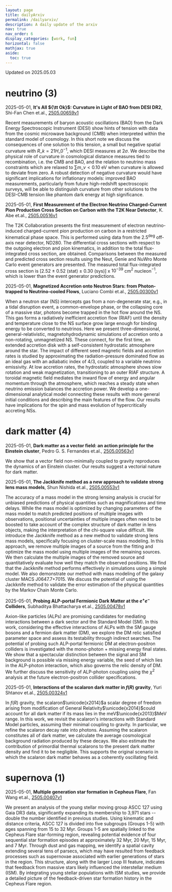 ```yaml
---
layout: page
title: dailyArxiv
permalink: /dailyarxiv/
description: A daily update of the arxiv
nav: true
nav_order: 6
display_categories: [work, fun]
horizontal: false
mathjax: true
aside:
  toc: true
---
```


 Updated on 2025.05.03
# neutrino (3)

2025-05-01, **It's All ${\tt Ok}$: Curvature in Light of BAO from DESI DR2**, Shi-Fan Chen et.al., [2505.00659v1](http://arxiv.org/abs/2505.00659v1)

 Recent measurements of baryon acoustic oscillations (BAO) from the Dark Energy Spectroscopic Instrument (DESI) show hints of tension with data from the cosmic microwave background (CMB) when interpreted within the standard model of cosmology. In this short note we discuss the consequences of one solution to this tension, a small but negative spatial curvature with $R\_k = 21 H\_0^{-1}$, which DESI measures at $2\sigma$. We describe the physical role of curvature in cosmological distance measures tied to recombination, i.e. the CMB and BAO, and the relation to neutrino mass constraints which are relaxed to $\sum m\_\nu < 0.10$ eV when curvature is allowed to deviate from zero. A robust detection of negative curvature would have significant implications for inflationary models: improved BAO measurements, particularly from future high-redshift spectroscopic surveys, will be able to distinguish curvature from other solutions to the DESI-CMB tension like phantom dark energy at high significance.

2025-05-01, **First Measurement of the Electron Neutrino Charged-Current Pion Production Cross Section on Carbon with the T2K Near Detector**, K. Abe et.al., [2505.00516v1](http://arxiv.org/abs/2505.00516v1)

 The T2K Collaboration presents the first measurement of electron neutrino-induced charged-current pion production on carbon in a restricted kinematical phase space. This is performed using data from the 2.5$^{\deg}$ off-axis near detector, ND280. The differential cross sections with respect to the outgoing electron and pion kinematics, in addition to the total flux-integrated cross section, are obtained. Comparisons between the measured and predicted cross section results using the Neut, Genie and NuWro Monte Carlo event generators are presented. The measured total flux-integrated cross section is [2.52 $\pm$ 0.52 (stat) $\pm$ 0.30 (sys)] x $10^{-39}$ cm$^2$ nucleon$^{-1}$, which is lower than the event generator predictions.

2025-05-01, **Magnetized Accretion onto Neutron Stars: from Photon-trapped to Neutrino-cooled Flows**, Luciano Combi et.al., [2505.00300v1](http://arxiv.org/abs/2505.00300v1)

 When a neutron star (NS) intercepts gas from a non-degenerate star, e.g., in a tidal disruption event, a common-envelope phase, or the collapsing core of a massive star, photons become trapped in the hot flow around the NS. This gas forms a radiatively inefficient accretion flow (RIAF) until the density and temperature close to the NS surface grow large enough for binding energy to be converted to neutrinos. Here we present three-dimensional, general-relativistic, magnetohydrodynamic simulations of accretion onto a non-rotating, unmagnetized NS. These connect, for the first time, an extended accretion disk with a self-consistent hydrostatic atmosphere around the star. The impact of different seed magnetic fields and accretion rates is studied by approximating the radiation-pressure dominated flow as an ideal gas with an adiabatic index of $4/3$, coupled to a variable neutrino emissivity. At low accretion rates, the hydrostatic atmosphere shows slow rotation and weak magnetization, transitioning to an outer RIAF structure. A toroidal magnetic field mediates the inward flow of energy and angular momentum through the atmosphere, which reaches a steady state when neutrino emission balances the accretion power. We develop a one-dimensional analytical model connecting these results with more general initial conditions and describing the main features of the flow. Our results have implications for the spin and mass evolution of hypercritically accreting NSs.

# dark matter (4)

2025-05-01, **Dark matter as a vector field: an action principle for the Einstein cluster**, Pedro G. S. Fernandes et.al., [2505.00563v1](http://arxiv.org/abs/2505.00563v1)

 We show that a vector field non-minimally coupled to gravity reproduces the dynamics of an Einstein cluster. Our results suggest a vectorial nature for dark matter.

2025-05-01, **The Jackknife method as a new approach to validate strong lens mass models**, Shun Nishida et.al., [2505.00553v1](http://arxiv.org/abs/2505.00553v1)

 The accuracy of a mass model in the strong lensing analysis is crucial for unbiased predictions of physical quantities such as magnifications and time delays. While the mass model is optimized by changing parameters of the mass model to match predicted positions of multiple images with observations, positional uncertainties of multiple images often need to be boosted to take account of the complex structure of dark matter in lens objects, making the interpretation of the chi-square value difficult. We introduce the Jackknife method as a new method to validate strong lens mass models, specifically focusing on cluster-scale mass modeling. In this approach, we remove multiple images of a source from the fitting and optimize the mass model using multiple images of the remaining sources. We then calculate the multiple images of the removed source and quantitatively evaluate how well they match the observed positions. We find that the Jackknife method performs effectively in simulations using a simple model. We also demonstrate our method with mass modeling of the galaxy cluster MACS J0647.7+7015. We discuss the potential of using the Jackknife method to validate the error estimation of the physical quantities by the Markov Chain Monte Carlo.

2025-05-01, **Probing ALP-portal Fermionic Dark Matter at the $e^+e^-$ Colliders**, Subhaditya Bhattacharya et.al., [2505.00478v1](http://arxiv.org/abs/2505.00478v1)

 Axion-like particles (ALPs) are promising candidates for mediating interactions between a dark sector and the Standard Model (SM). In this work, considering the effective interactions of ALPs with the SM gauge bosons and a fermion dark matter (DM), we explore the DM relic satisfied parameter space and assess its testability through indirect searches. The potential of probing such ALP-portal fermionic DM at electron-positron colliders is investigated with the mono-photon + missing energy final states. We show that a spectacular distinction between the signal and SM background is possible via missing energy variable, the seed of which lies in the ALP-photon interaction, which also governs the relic density of DM. We further discuss the sensitivity of ALP-photon coupling using the $\chi^2$ analysis at the future electron-positron collider specifications.

2025-05-01, **Interactions of the scalaron dark matter in $f (R)$ gravity**, Yuri Shtanov et.al., [2505.00324v1](http://arxiv.org/abs/2505.00324v1)

 In $f(R)$ gravity, the scalaron$\unicode{x2014}$a scalar degree of freedom arising from modification of General Relativity$\unicode{x2014}$could account for all dark matter if its mass lies in the meV$\unicode{x2013}$MeV range. In this work, we revisit the scalaron's interactions with Standard Model particles, assuming their minimal coupling to gravity. In particular, we refine the scalaron decay rate into photons. Assuming the scalaron constitutes all of dark matter, we calculate the average cosmological background radiation produced by these decays. We also estimate the contribution of primordial thermal scalarons to the present dark matter density and find it to be negligible. This supports the original scenario in which the scalaron dark matter behaves as a coherently oscillating field.

# supernova (1)

2025-05-01, **Multiple generation star formation in Cepheus Flare**, Fan Wang et.al., [2505.00407v1](http://arxiv.org/abs/2505.00407v1)

 We present an analysis of the young stellar moving group ASCC 127 using Gaia DR3 data, significantly expanding its membership to 3,971 stars -- double the number identified in previous studies. Using kinematic and distance criteria, ASCC 127 is divided into five subgroups (Groups 1-5) with ages spanning from 15 to 32 Myr. Groups 1-5 are spatially linked to the Cepheus Flare star-forming region, revealing potential evidence of four sequential star formation episodes at approximately 32 Myr, 20 Myr, 15 Myr, and 7 Myr. Through dust and gas mapping, we identify a spatial cavity extending several tens of parsecs, which may have resulted from feedback processes such as supernovae associated with earlier generations of stars in the region. This structure, along with the larger Loop III feature, indicates that feedback from massive stars likely influenced the interstellar medium (ISM). By integrating young stellar populations with ISM studies, we provide a detailed picture of the feedback-driven star formation history in the Cepheus Flare region.


